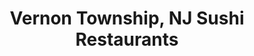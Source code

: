 ---
layout: city
title: Vernon Township, NJ Sushi Restaurants
permalink: /new-jersey/vernon-township/
stateAbbr: NJ
stateName: New Jersey
cityName: Vernon Township
---